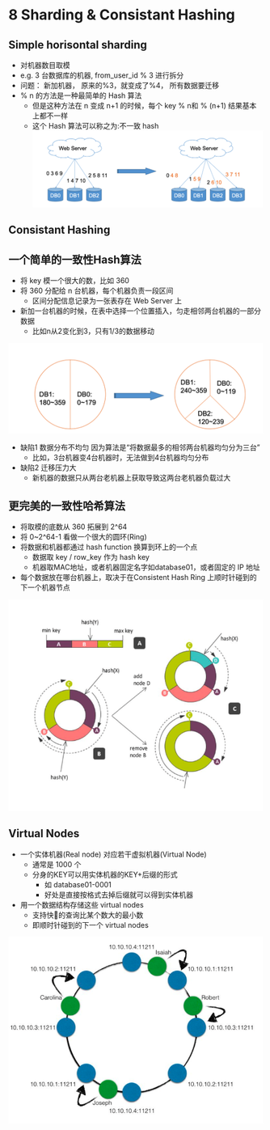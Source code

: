 # 8 Sharding & Consistant Hashing

## Simple horisontal sharding
- 对机器数目取模
- e.g. 3 台数据库的机器, from_user_id % 3 进行拆分
- 问题： 新加机器， 原来的%3，就变成了%4， 所有数据要迁移
- % n 的方法是一种最简单的 Hash 算法  
	* 但是这种方法在 n 变成 n+1 的时候，每个 key % n和 % (n+1) 结果基本上都不一样 
	*  这个 Hash 算法可以称之为:不一致 hash
![](/assets/Simple_hashing_rehashing.png)
  
## Consistant Hashing

## 一个简单的一致性Hash算法  
- 将 key 模一个很大的数，比如 360  
- 将 360 分配给 n 台机器，每个机器负责一段区间  
	* 区间分配信息记录为一张表存在 Web Server 上  
- 新加一台机器的时候，在表中选择一个位置插入，匀走相邻两台机器的一部分数据
	* 比如n从2变化到3，只有1/3的数据移动

![](/assets/improved_simple_hashing.png)

- 缺陷1 数据分布不均匀 因为算法是“将数据最多的相邻两台机器均匀分为三台”
	* 比如，3台机器变4台机器时，无法做到4台机器均匀分布
- 缺陷2 迁移压力大 
	* 新机器的数据只从两台老机器上获取导致这两台老机器负载过大

## 更完美的一致性哈希算法

-   将取模的底数从 360 拓展到 2^64
-   将 0~2^64-1 看做一个很大的圆环(Ring)
-   将数据和机器都通过 hash function 换算到环上的一个点
	* 数据取 key / row_key 作为 hash key  
	* 机器取MAC地址，或者机器固定名字如database01，或者固定的 IP 地址  
- 每个数据放在哪台机器上，取决于在Consistent Hash Ring 上顺时针碰到的 下一个机器节点

![](/assets/consistent_hashing.png)
## Virtual Nodes
-   一个实体机器(Real node) 对应若干虚拟机器(Virtual Node)
	* 通常是 1000 个  
	* 分身的KEY可以用实体机器的KEY+后缀的形式
		* 如 database01-0001  
		* 好处是直接按格式去掉后缀就可以得到实体机器
- 用一个数据结构存储这些 virtual nodes
	* 支持快􏰀的查询比某个数大的最小数 
	* 即顺时针碰到的下一个 virtual nodes

![](/assets/virtual_nodes.png)